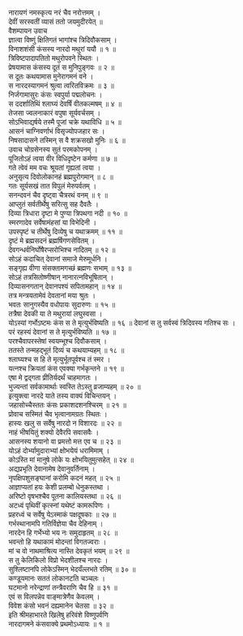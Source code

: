 नारायणं नमस्कृत्य नरं चैव नरोत्तमम् ।  
देवीं सरस्वतीं व्यासं ततो जयमुदीरयेत् ॥  
वैशम्पायन उवाच  
ज्ञात्वा विष्णुं क्षितिगतं भागांश्च त्रिदिवौकसाम् ।  
विनाशशंसी कंसस्य नारदो मथुरां ययौ ॥ १ ॥  
त्रिविष्टपादापतितो मथुरोपवने स्थितः ।  
प्रेषयामास कंसस्य दूतं स मुनिपुङ्‌गवः ॥ २ ॥  
स दूतः कथयामास मुनेरागमनं वने ।  
स नारदस्यागमनं श्रुत्वा त्वरितविक्रमः ॥ ३ ॥  
निर्जगामासुरः कंसः स्वपुर्या पद्मलोचनः ।  
स ददर्शातिथिं श्लाघ्यं देवर्षिं वीतकल्मषम् ॥ ४ ॥  
तेजसा ज्वलनाकारं वपुषा सूर्यवर्चसम् ।  
सोऽभिवाद्यर्षये तस्मै पूजां चक्रे यथाविधि ॥ ५ ॥  
आसनं चाग्निवर्णाभं विसृज्योपजहार सः ।  
निषसादासने तस्मिन् स वै शक्रसखो मुनिः ॥ ६ ॥  
उवाच चोग्रसेनस्य सुतं परमकोपनम् ।  
पूजितोऽहं त्वया वीर विधिदृष्टेन कर्मणा ॥ ७ ॥  
गते त्वेवं मम वचः श्रूयतां गृह्यतां त्वया ।  
अनुसृत्य दिवोलोकानहं ब्रह्मपुरोगमान् ॥ ८ ॥  
गतः सूर्यसखं तात विपुलं मेरुपर्वतम् ।  
सनन्दवनं चैव दृष्ट्वा चैत्ररथं वनम् ॥ ९ ॥  
आप्लुतं सर्वतीर्थेषु सरित्सु सह दैवतैः ।  
दिव्या त्रिधारा दृष्टा मे पुण्या त्रिपथगा नदी ॥ १० ॥  
स्मरणादेव सर्वेषामंहसां या विभेदिनी ।  
उपस्पृष्टं च तीर्थेषु दिव्येषु च यथाक्रमम् ॥ ११ ॥  
दृष्टं मे ब्रह्मसदनं ब्रह्मर्षिगणसेवितम् ।  
देवगन्धर्वनिर्घोषैरप्सरोभिश्च नादितम् ॥ १२ ॥  
सोऽहं कदाचित् देवानां समाजे मेरुमूर्धनि ।  
सङ्गृह्य वीणा संसक्तामगच्छं ब्रह्मणः सभाम् ॥ १३ ॥  
सोऽहं तत्रसितोष्णीषान् नानारत्नविभूषितान् ।  
दिव्यासनगतान् देवानपश्यं सपितामहान् ॥ १४ ॥  
तत्र मन्त्रयतामेवं देवतानां मया श्रुतः ।  
भवतः सानुगस्यैव वधोपायः सुदारुणः ॥ १५ ॥  
तत्रैषा देवकी या ते मथुरायां लघुस्वसा ।  
योऽस्यां गर्भोऽष्टमः कंस स ते मृत्युर्भविष्यति ॥ १६ ॥
देवानां स तु सर्वस्वं त्रिदिवस्य गतिश्च सः ।  
परं रहस्यं देवानां स ते मृत्युर्भविष्यति ॥ १७ ॥  
परश्चैवापरस्तेषां स्वयम्भूश्च दिवौकसाम् ।  
ततस्ते तन्महद्भूतं दिव्यं च कथयाम्यहम् ॥ १८ ॥  
श्लाघ्यश्च स हि ते मृत्युर्भूतपूर्वश्च तं स्मर ।  
यत्नश्च क्रियतां कंस एवक्या गर्भकृन्तने ॥ १९ ॥  
एषा मे द्वद्‌गता प्रीतिर्यदर्थं चाहमागतः ।  
भुज्यन्तां सर्वकामार्थाः स्वस्ति तेऽस्तु व्रजाम्यहम् ॥ २० ॥  
इत्युक्त्वा नारदे याते तस्य वाक्यं विचिन्तयन् ।  
जहासोच्चैस्ततः कंसः प्रकाशदशनश्चिरम् ॥ २१ ॥  
प्रोवाच सस्मितं चैव भृत्वानामग्रतः स्थितः ।  
हास्यः खलु स सर्वेषु नारदो न विशारदः ॥ २२ ॥  
नाहं भीषयितुं शक्यो देवैरपि सवासवैः ।  
आसनस्य शयानो वा प्रमत्तो मत्त एव च ॥ २३ ॥  
योऽहं दोर्भ्यामुदाराभ्यां क्षोभयेयं धरामिमाम् ।  
कोऽस्ति मां मानुषे लोके यः क्षोभयितुमुत्सहेत् ॥ २४ ॥  
अद्यप्रभृति देवानामेष देवानुवर्तिनाम् ।  
नृपक्षिपशुसङ्घानां करोमि कदनं महत् ॥ २५ ॥  
आज्ञाप्यतां हयः केशी प्रलम्बो धेनुकस्तथा ।  
अरिष्टो वृषभश्चैव पूतना कालियस्तथा ॥ २६ ॥  
अटध्वं पृथिवीं कृत्स्नां यथेष्टं कामरूपिणः ।  
प्रहरध्वं च सर्वेषु येऽस्माकं पक्षदूषकाः ॥ २७ ॥  
गर्भस्थानामपि गतिर्विज्ञेया चैव देहिनाम् ।  
नारदेन हि गर्भेभ्यो भय नः समुदाहृतम् ॥ २८ ॥  
भवन्तो हि यथाकामं मोदन्तां विगतज्वराः ।  
मां च वो नाथमाश्रित्य नास्ति देवकृतं भयम् ॥ २९ ॥  
स तु केलिकिलो विप्रो भेदशीलश्च नारदः ।  
सुश्लिष्टानपि लोकेऽस्मिन् भेदयँल्लभते रतिम् ॥ ३० ॥  
कण्डूयमानः सततं लोकानटति चञ्चलः ।  
घटमानो नरेन्द्राणां तन्त्रैवराणि चैव हि ॥ ३१ ॥  
एवं स विलपन्नेव वाङ्‌मात्रेणैव केवलम् ।  
विवेश कंसो भवनं दह्यमानेन चेतसा ॥ ३२ ॥  
इति श्रीमहाभारते खिलेषु हरिवंशे विष्णुपर्वणि  
नारदागमने कंसवाक्ये प्रथमोऽध्यायः ॥ १ ॥
